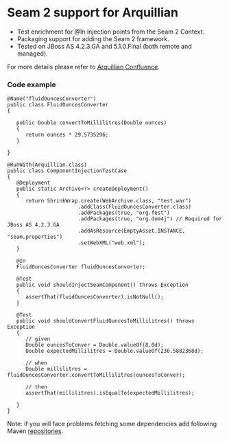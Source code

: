 Seam 2 support for Arquillian
============================

* Test enrichment for @In injection points from the Seam 2 Context.
* Packaging support for adding the Seam 2 framework.
* Tested on JBoss AS 4.2.3.GA and 5.1.0.Final (both remote and managed).

For more details please refer to [Arquillian Confluence](https://docs.jboss.org/author/display/ARQ/Seam+2).

### Code example

    @Name("fluidOuncesConverter")
    public class FluidOuncesConverter
    {

       public Double convertToMillilitres(Double ounces)
       {
          return ounces * 29.5735296;
       }

    }

    @RunWith(Arquillian.class)
    public class ComponentInjectionTestCase
    {
       @Deployment
       public static Archive<?> createDeployment()
       {
          return ShrinkWrap.create(WebArchive.class, "test.war")
                           .addClass(FluidOuncesConverter.class)
                           .addPackages(true, "org.fest")
                           .addPackages(true, "org.dom4j") // Required for JBoss AS 4.2.3.GA
                           .addAsResource(EmptyAsset.INSTANCE, "seam.properties")
                           .setWebXML("web.xml");
       }

       @In
       FluidOuncesConverter fluidOuncesConverter;

       @Test
       public void shouldInjectSeamComponent() throws Exception
       {
          assertThat(fluidOuncesConverter).isNotNull();
       }

       @Test
       public void shouldConvertFluidOuncesToMillilitres() throws Exception
       {
          // given
          Double ouncesToConver = Double.valueOf(8.0d);
          Double expectedMillilitres = Double.valueOf(236.5882368d);

          // when
          Double millilitres = fluidOuncesConverter.convertToMillilitres(ouncesToConver);

          // then
          assertThat(millilitres).isEqualTo(expectedMillilitres);

       }
    }

Note: if you will face problems fetching some dependencies add following Maven [repositories](https://gist.github.com/1809214).
